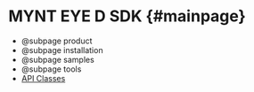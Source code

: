 # MYNT EYE D SDK {#mainpage}

* @subpage product
* @subpage installation
* @subpage samples
* @subpage tools
* <a class="el" href="annotated.html">API Classes</a>
